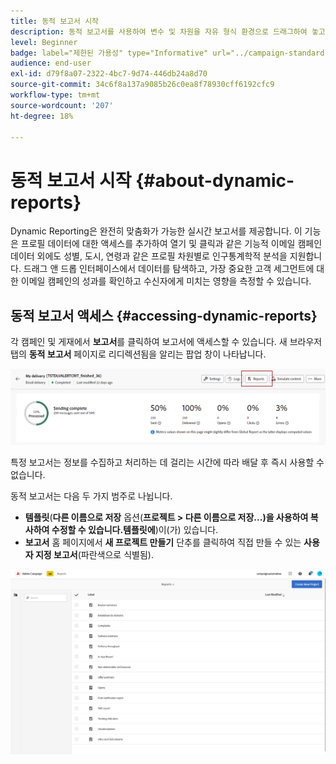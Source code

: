 ```yaml
---
title: 동적 보고서 시작
description: 동적 보고서를 사용하여 변수 및 차원을 자유 형식 환경으로 드래그하여 놓고 캠페인의 성공을 분석합니다.
level: Beginner
badge: label="제한된 가용성" type="Informative" url="../campaign-standard-migration-home.md" tooltip="마이그레이션된 사용자 Campaign Standard으로 제한됨"
audience: end-user
exl-id: d79f8a07-2322-4bc7-9d74-446db24a8d70
source-git-commit: 34c6f8a137a9085b26c0ea8f78930cff6192cfc9
workflow-type: tm+mt
source-wordcount: '207'
ht-degree: 18%

---
```


# 동적 보고서 시작 {#about-dynamic-reports}

Dynamic Reporting은 완전히 맞춤화가 가능한 실시간 보고서를 제공합니다. 이 기능은 프로필 데이터에 대한 액세스를 추가하여 열기 및 클릭과 같은 기능적 이메일 캠페인 데이터 외에도 성별, 도시, 연령과 같은 프로필 차원별로 인구통계학적 분석을 지원합니다. 드래그 앤 드롭 인터페이스에서 데이터를 탐색하고, 가장 중요한 고객 세그먼트에 대한 이메일 캠페인의 성과를 확인하고 수신자에게 미치는 영향을 측정할 수 있습니다.

## 동적 보고서 액세스 {#accessing-dynamic-reports}

각 캠페인 및 게재에서 **보고서**&#x200B;를 클릭하여 보고서에 액세스할 수 있습니다. 새 브라우저 탭의 **동적 보고서** 페이지로 리디렉션됨을 알리는 팝업 창이 나타납니다.

![](assets/campaign_reports_access.png)

특정 보고서는 정보를 수집하고 처리하는 데 걸리는 시간에 따라 배달 후 즉시 사용할 수 없습니다.

동적 보고서는 다음 두 가지 범주로 나뉩니다.

* **템플릿**(**다른 이름으로 저장** 옵션(**프로젝트 > 다른 이름으로 저장...)을 사용하여 복사하여 수정할 수 있습니다.템플릿에**)이(가) 있습니다.
* **보고서** 홈 페이지에서 **새 프로젝트 만들기** 단추를 클릭하여 직접 만들 수 있는 **사용자 지정 보고서**(파란색으로 식별됨).

![](assets/dynamic_report_overview.png)
